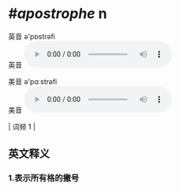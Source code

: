 # ***\#apostrophe*** n
英音 ə'pɒstrəfi  
英音
<audio src="./media/apostrophe1.aac" controls="controls"></audio>

美音 ə'pɑːstrəfi  
美音
<audio src="./media/apostrophe2.aac" controls="controls"></audio>



| 词频 1 |  

英文释义
---
### 1.**表示所有格的撇号**  


